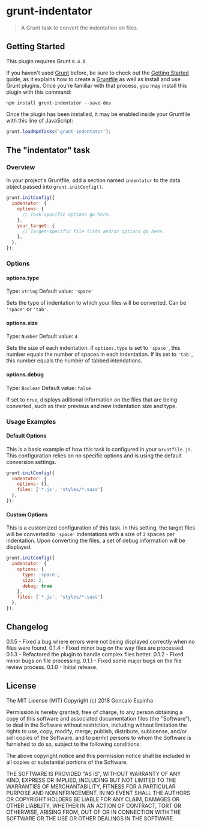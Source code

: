 # grunt-indentator

> A Grunt task to convert the indentation on files.

## Getting Started
This plugin requires Grunt `0.4.0`

If you haven't used [Grunt](http://gruntjs.com/) before, be sure to check out the [Getting Started](http://gruntjs.com/getting-started) guide, as it explains how to create a [Gruntfile](http://gruntjs.com/sample-gruntfile) as well as install and use Grunt plugins. Once you're familiar with that process, you may install this plugin with this command:

```shell
npm install grunt-indentator --save-dev
```

Once the plugin has been installed, it may be enabled inside your Gruntfile with this line of JavaScript:

```js
grunt.loadNpmTasks('grunt-indentator');
```

## The "indentator" task

### Overview
In your project's Gruntfile, add a section named `indentator` to the data object passed into `grunt.initConfig()`.

```js
grunt.initConfig({
  indentator: {
    options: {
      // Task-specific options go here.
    },
    your_target: {
      // Target-specific file lists and/or options go here.
    },
  },
});
```

### Options

#### options.type
Type: `String`
Default value: `'space'`

Sets the type of indentation to which your files will be converted. Can be `'space'` or `'tab'`. 

#### options.size
Type: `Number`
Default value: `4`

Sets the size of each indentation. If `options.type` is set to `'space'`, this number equals the number of spaces in each indentation. If its set to `'tab'`, this number equals the number of tabbed intendations.

#### options.debug
Type: `Boolean`
Default value: `false`

If set to `true`, displays aditional information on the files that are being converted, such as their previous and new indentation size and type.

### Usage Examples

#### Default Options
This is a basic example of how this task is configured in your `Gruntfile.js`. This configuration relies on no specific options and is using the default conversion settings.

```js
grunt.initConfig({
  indentator: {
    options: {},
    files: ['*.js', 'styles/*.sass']
  },
});
```

#### Custom Options
This is a customized configuration of this task. In this setting, the target files will be converted to `'space'` indentations with a size of `2` spaces per indentation. Upon converting the files, a set of debug information will be displayed.

```js
grunt.initConfig({
  indentator: {
    options: {
      type: 'space',
      size: 2,
      debug: true
    },
    files: ['*.js', 'styles/*.sass']
  },
});
```

## Changelog

0.1.5 - Fixed a bug where errors were not being displayed correctly when no files were found.
0.1.4 - Fixed minor bug on the way files are processed.
0.1.3 - Refactored the plugin to handle complex files better.
0.1.2 - Fixed minor bugs on file processing.
0.1.1 - Fixed some major bugs on the file review process.
0.1.0 - Initial release.

## License

The MIT License (MIT)
Copyright (c) 2018 Goncalo Espinha

Permission is hereby granted, free of charge, to any person obtaining a copy of this software and associated documentation files (the "Software"), to deal in the Software without restriction, including without limitation the rights to use, copy, modify, merge, publish, distribute, sublicense, and/or sell copies of the Software, and to permit persons to whom the Software is furnished to do so, subject to the following conditions:

The above copyright notice and this permission notice shall be included in all copies or substantial portions of the Software.

THE SOFTWARE IS PROVIDED "AS IS", WITHOUT WARRANTY OF ANY KIND, EXPRESS OR IMPLIED, INCLUDING BUT NOT LIMITED TO THE WARRANTIES OF MERCHANTABILITY, FITNESS FOR A PARTICULAR PURPOSE AND NONINFRINGEMENT. IN NO EVENT SHALL THE AUTHORS OR COPYRIGHT HOLDERS BE LIABLE FOR ANY CLAIM, DAMAGES OR OTHER LIABILITY, WHETHER IN AN ACTION OF CONTRACT, TORT OR OTHERWISE, ARISING FROM, OUT OF OR IN CONNECTION WITH THE SOFTWARE OR THE USE OR OTHER DEALINGS IN THE SOFTWARE.